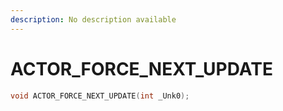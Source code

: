```yaml
---
description: No description available 
---
```


# ACTOR_FORCE_NEXT_UPDATE

```cpp
void ACTOR_FORCE_NEXT_UPDATE(int _Unk0);
```
